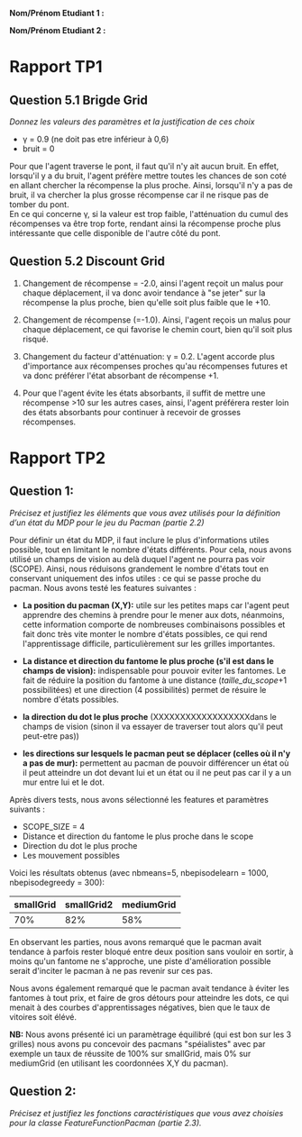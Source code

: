 **Nom/Prénom Etudiant 1 :**

**Nom/Prénom Etudiant 2 :**

# Rapport TP1

## Question 5.1 Brigde Grid
*Donnez les valeurs des paramètres et la justification de ces choix*  
*  &gamma; = 0.9 (ne doit pas etre inférieur à 0,6)
*  bruit = 0  

Pour que l'agent traverse le pont, il faut qu'il n'y ait aucun bruit. 
En effet, lorsqu'il y a du bruit, l'agent préfère mettre toutes les chances 
de son coté en allant chercher la récompense la plus proche. Ainsi, lorsqu'il 
n'y a pas de bruit, il va chercher la plus grosse récompense car il ne risque 
pas de tomber du pont.  
En ce qui concerne &gamma;, si la valeur est trop faible, l'atténuation du cumul 
des récompenses va être trop forte, rendant ainsi la récompense proche plus intéressante 
que celle disponible de l'autre côté du pont.

## Question 5.2 Discount Grid

1. Changement de récompense = -2.0, ainsi l'agent reçoit un malus pour chaque déplacement, il va donc avoir tendance à "se jeter" sur la récompense la plus proche, bien qu'elle soit plus faible que le +10.  

2. Changement de récompense (=-1.0). Ainsi, l'agent reçois un malus pour chaque déplacement, ce qui favorise le chemin court, bien qu'il soit plus risqué.  

3. Changement du facteur d'atténuation: &gamma; = 0.2. L'agent accorde plus d'importance aux récompenses proches qu'au récompenses futures et va donc préférer l'état absorbant de récompense +1.  

4. Pour que l'agent évite les états absorbants, il suffit de mettre une récompense >10 sur les autres cases, ainsi, l'agent préférera rester loin des états absorbants pour continuer à recevoir de grosses récompenses.  


# Rapport TP2

## Question 1:
*Précisez et justifiez les éléments que vous avez utilisés pour la définition d’un état du MDP pour le jeu du Pacman (partie 2.2)*

Pour définir un état du MDP, il faut inclure le plus d'informations utiles possible, tout en limitant le nombre d'états différents.
Pour cela, nous avons utilisé un champs de vision au delà duquel l'agent ne pourra pas voir (SCOPE). Ainsi, nous réduisons grandement le nombre d'états 
tout en conservant uniquement des infos utiles : ce qui se passe proche du pacman.
Nous avons testé les features suivantes :
 - __La position du pacman (X,Y):__ utile sur les petites maps car l'agent peut apprendre des chemins à prendre pour le mener aux dots, néanmoins, 
 cette information comporte de nombreuses combinaisons possibles et fait donc très vite monter le nombre d'états possibles, ce qui rend l'apprentissage difficile, 
 particulièrement sur les grilles importantes.
 
 - __La distance et direction du fantome le plus proche (s'il est dans le champs de vision):__ indispensable pour pouvoir eviter les fantomes. Le fait de réduire 
 la position du fantome à une distance (*taille_du_scope*+1 possibilitées) et une direction (4 possibilités) permet de résuire le nombre d'états possibles.
 
 - __la direction du dot le plus proche__ (XXXXXXXXXXXXXXXXXXdans le champs de vision (sinon il va essayer de traverser tout alors qu'il peut peut-etre pas))
 
 - __les directions sur lesquels le pacman peut se déplacer (celles où il n'y a pas de mur):__ permettent au pacman de pouvoir différencer un état où il peut atteindre un dot
 devant lui et un état ou il ne peut pas car il y a un mur entre lui et le dot.

Après divers tests, nous avons sélectionné les features et paramètres suivants :

 - SCOPE_SIZE = 4
 - Distance et direction du fantome le plus proche dans le scope
 - Direction du dot le plus proche
 - Les mouvement possibles
 
Voici les résultats obtenus (avec nbmeans=5, nbepisodelearn = 1000, nbepisodegreedy = 300):

| smallGrid | smallGrid2 | mediumGrid |
|---|---|---|
|70%|82%|58%|

En observant les parties, nous avons remarqué que le pacman avait tendance à parfois rester bloqué
entre deux position sans vouloir en sortir, à moins qu'un fantome ne s'approche, une piste d'amélioration
possible serait d'inciter le pacman à ne pas revenir sur ces pas.

Nous avons également remarqué que le pacman avait tendance à éviter les fantomes à tout prix, et faire
de gros détours pour atteindre les dots, ce qui menait à des courbes d'apprentissages négatives, bien que 
le taux de vitoires soit élévé.

__NB:__ Nous avons présenté ici un paramètrage équilibré (qui est bon sur les 3 grilles)
nous avons pu concevoir des pacmans "spéialistes" avec par exemple un taux de réussite de 100% sur smallGrid, 
mais 0% sur mediumGrid (en utilisant les coordonnées X,Y du pacman).

## Question 2:
*Précisez et justifiez les fonctions caractéristiques que vous avez choisies pour la classe FeatureFunctionPacman (partie 2.3).*
